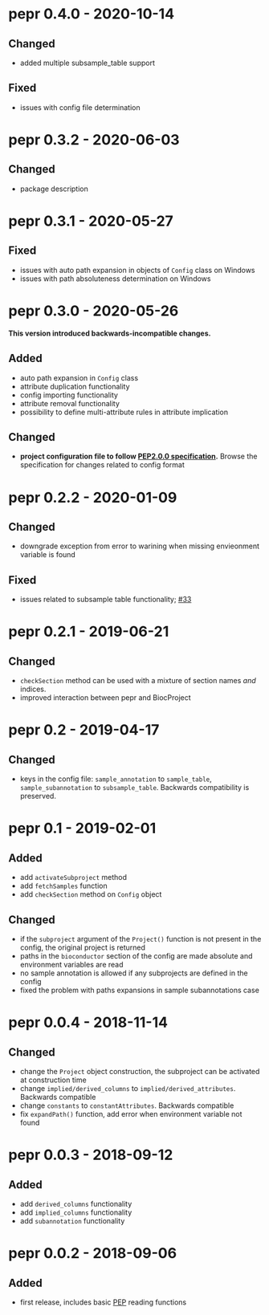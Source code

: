 # pepr 0.4.0 - 2020-10-14

## Changed

* added multiple subsample_table support

## Fixed

* issues with config file determination

# pepr 0.3.2 - 2020-06-03

## Changed

* package description

# pepr 0.3.1 - 2020-05-27

## Fixed

* issues with auto path expansion in objects of `Config` class on Windows
* issues with path absoluteness determination on Windows

# pepr 0.3.0 - 2020-05-26

**This version introduced backwards-incompatible changes.**

## Added

* auto path expansion in `Config` class
* attribute duplication functionality
* config importing functionality
* attribute removal functionality
* possibility to define multi-attribute rules in attribute implication


## Changed

* **project configuration file to follow [PEP2.0.0 specification](http://pep.databio.org/en/2.0.0/specification/).** Browse the specification for changes related to config format


# pepr 0.2.2 - 2020-01-09

## Changed

*  downgrade exception from error to warining when missing envieonment variable is found

## Fixed 

* issues related to subsample table functionality; [#33](https://github.com/pepkit/pepr/issues/33)

# pepr 0.2.1 - 2019-06-21

## Changed

* `checkSection` method can be used with a mixture of section names _and_ indices.
* improved interaction between pepr and BiocProject

# pepr 0.2 - 2019-04-17

## Changed

* keys in the config file: `sample_annotation` to `sample_table`, `sample_subannotation` to `subsample_table`. Backwards compatibility is preserved.

# pepr 0.1 - 2019-02-01

## Added

* add `activateSubproject` method
* add `fetchSamples` function
* add `checkSection` method on `Config` object

## Changed

* if the `subproject` argument of the `Project()` function is not present in the config, the original project is returned
* paths in the `bioconductor` section of the config are made absolute and environment variables are read
* no sample annotation is allowed if any subprojects are defined in the config
* fixed the problem with paths expansions in sample subannotations case


# pepr 0.0.4 - 2018-11-14

## Changed

* change the `Project` object construction, the subproject can be activated at construction time
* change `implied/derived_columns` to `implied/derived_attributes`. Backwards compatible
* change `constants` to `constantAttributes`. Backwards compatible
* fix `expandPath()` function, add error when environment variable not found


# pepr 0.0.3 - 2018-09-12

## Added

* add `derived_columns` functionality
* add `implied_columns` functionality
* add `subannotation` functionality
	
#  pepr 0.0.2 - 2018-09-06

## Added

* first release, includes basic [PEP](https://pepkit.github.io/) reading functions
